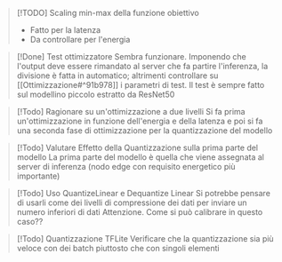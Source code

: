 
> [!TODO] Scaling min-max della funzione obiettivo
> - Fatto per la latenza
> - Da controllare per l'energia

> [!Done] Test ottimizzatore
> Sembra funzionare.
> Imponendo che l'output deve essere rimandato al server che fa partire l'inferenza, la divisione è fatta in automatico; altrimenti controllare su [[Ottimizzazione#^91b978]] i parametri di test.
> Il test è sempre fatto sul modellino piccolo estratto da ResNet50

> [!Todo] Ragionare su un'ottimizzazione a due livelli
> Si fa prima un'ottimizzazione in funzione dell'energia e della latenza e poi si fa una seconda fase di ottimizzazione per la quantizzazione del modello

> [!Todo] Valutare Effetto della Quantizzazione sulla prima parte del modello
> La prima parte del modello è quella che viene assegnata al server di inferenza (nodo edge con requisito energetico più importante)

> [!Todo] Uso QuantizeLinear e Dequantize Linear
> Si potrebbe pensare di usarli come dei livelli di compressione dei dati per inviare un numero inferiori di dati
> Attenzione. Come si può calibrare in questo caso??

> [!Todo] Quantizzazione TFLite
> Verificare che la quantizzazione sia più veloce con dei batch piuttosto che con singoli elementi



